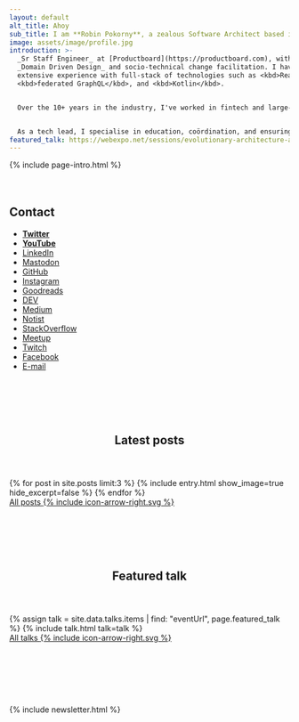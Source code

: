 ```yaml
---
layout: default
alt_title: Ahoy
sub_title: I am **Robin Pokorny**, a zealous Software Architect based in Berlin.
image: assets/image/profile.jpg
introduction: >-
  _Sr Staff Engineer_ at [Productboard](https://productboard.com), with focus on
  _Domain Driven Design_ and socio-technical change facilitation. I have
  extensive experience with full-stack of technologies such as <kbd>React</kbd>,
  <kbd>federated GraphQL</kbd>, and <kbd>Kotlin</kbd>.


  Over the 10+ years in the industry, I've worked in fintech and large-scale SaaS companies, leading cross-functional teams and fostering alignment between engineering, product, and business.


  As a tech lead, I specialise in education, coördination, and ensuring system coherence through communication. I also organise several meetups — I co-founded [Frontendisti.cz](https://frontendisti.cz/), and run [React Berlin](https://www.meetup.com/react-berlin-meetup/).
featured_talk: https://webexpo.net/sessions/evolutionary-architecture-agile-meets-software-design
---
```


{% include page-intro.html %}

<main id="main" class="page-content" aria-label="Content">
  <div class="index inner">
    <div style="margin-top: 4rem;">
      <h2>Contact</h2>
      <ul class="taxonomy-index">
        <li><a href="https://twitter.com/robinpokorny" rel="me"><strong>Twitter</strong></a></li>
        <li><a href="https://www.youtube.com/c/robinpokorny" rel="me"><strong>YouTube</strong></a></li>
        <li><a href="https://www.linkedin.com/in/robinpokorny/" rel="me">LinkedIn</a></li>
        <li><a href="https://mastodon.social/@robinpokorny" rel="me">Mastodon</a></li>
        <li><a href="https://github.com/robinpokorny" rel="me">GitHub</a></li>
        <li><a href="https://instagram.com/robinpokorny" rel="me">Instagram</a></li>
        <li><a href="https://www.goodreads.com/robinpokorny" rel="me">Goodreads</a></li>
        <li><a href="https://dev.to/robinpokorny" rel="me">DEV</a></li>
        <li><a href="https://medium.com/@robinpokorny" rel="me">Medium</a></li>
        <li><a href="https://noti.st/robinpokorny" rel="me">Notist</a></li>
        <li><a href="https://stackoverflow.com/users/1517783/robin-pokorny" rel="me">StackOverflow</a></li>
        <li><a href="https://www.meetup.com/members/43669902/" rel="me">Meetup</a></li>
        <li><a href="https://www.twitch.tv/robinpokorny" rel="me">Twitch</a></li>
        <li><a href="https://www.facebook.com/robin.pokorny" rel="me">Facebook</a></li>
        <li><a href="mailto:me@robinpokorny.com">E-mail</a></li>
      </ul>
    </div>
    <div style="margin-top: 7rem;">
      <header class="section-title">
        <h2>Latest posts</h2>
      </header>
      <div class="entries-list">
        {% for post in site.posts limit:3 %}
          {% include entry.html show_image=true hide_excerpt=false %}
        {% endfor %}
      </div>
      <div>
        <a href="{% link blog.md %}" class="btn">All posts <span class="icon icon--arrow-right">{% include icon-arrow-right.svg %}</span></a>
      </div>
    </div>
    <div style="margin-top: 7rem;">
      <header class="section-title">
        <h2>Featured talk</h2>
      </header>
      <div class="entries-grid">
        {% assign talk = site.data.talks.items | find: "eventUrl", page.featured_talk %}
        {% include talk.html talk=talk %}
      </div>
      <div>
        <a href="{% link talks.md %}" class="btn">All talks <span class="icon icon--arrow-right">{% include icon-arrow-right.svg %}</span></a>
      </div>
    </div>
    <div style="margin-top: 7rem;">
      {% include newsletter.html %}
    </div>
  </div>
</main>

